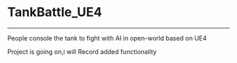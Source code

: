 # TankBattle_UE4
---
People console the tank to fight with AI in open-world based on UE4

Project is going on,i will Record added functionality

